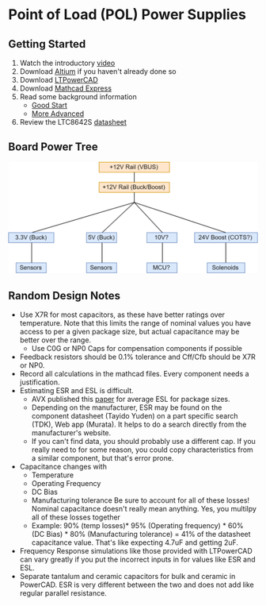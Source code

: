 # Point of Load (POL) Power Supplies
## Getting Started
1. Watch the introductory [video](https://www.youtube.com/watch?v=o5OQcIHKOF0)
2. Download [Altium](www.altium.com) if you haven't already done so
3. Download [LTPowerCAD](http://www.analog.com/en/design-center/ltpowercad.html)
4. Download [Mathcad Express](https://www.ptc.com/en/products/mathcad-express-free-download/install)
5. Read some background information 
   * [Good Start](https://electronicsforu.com/resources/learn-electronics/smps-basics-switched-mode-power-supply)
   * [More Advanced](https://www.onsemi.com/pub/Collateral/SMPSRM-D.PDF)
6. Review the LTC8642S [datasheet](http://www.analog.com/media/en/technical-documentation/data-sheets/lt8642s.pdf)

## Board Power Tree
![Power Tree](https://github.com/badgerloop-software/podiv-altium/blob/processor_power/pdf/LV-Modules-PowerTree.png "Logo Title Text 1")

## Random Design Notes

* Use X7R for most capacitors, as these have better ratings over temperature. Note that this limits the range of nominal values you have access to per a given package size, but actual capacitance may be better over the range. 
   * Use C0G or NP0 Caps for compensation components if possible
* Feedback resistors should be 0.1% tolerance and Cff/Cfb should be X7R or NP0.
* Record all calculations in the mathcad files. Every component needs a justification.
* Estimating ESR and ESL is difficult. 
   * AVX published this [paper](https://www.avx.com/docs/techinfo/CeramicCapacitors/parasitc.pdf) for average ESL for package sizes. 
   * Depending on the manufacturer, ESR may be found on the component datasheet (Tayido Yuden) on a part specific search (TDK), Web app (Murata). It helps to do a search directly from the manufacturer's website. 
   * If you can't find data, you should probably use a different cap. If you really need to for some reason, you could copy characteristics from a similar component, but that's error prone.
* Capacitance changes with 
   * Temperature
   * Operating Frequency
   * DC Bias
   * Manufacturing tolerance
Be sure to account for all of these losses! Nominal capacitance doesn't really mean anything. Yes, you multilpy all of these losses together 
   * Example: 90% (temp losses)* 95% (Operating frequency) * 60% (DC Bias) * 80% (Manufacturing tolerance) = 41% of the datasheet capacitance value. That's like expecting 4.7uF and getting 2uF.
* Frequency Response simulations like those provided with LTPowerCAD can vary greatly if you put the incorrect inputs in for values like ESR and ESL. 
* Separate tantalum and ceramic capacitors for bulk and ceramic in PowerCAD. ESR is very different between the two and does not add like regular parallel resistance. 
